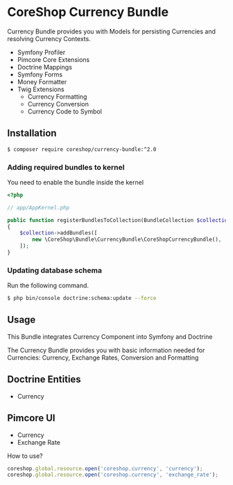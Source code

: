 # CoreShop Currency Bundle

Currency Bundle provides you with Models for persisting Currencies and resolving Currency Contexts.

 - Symfony Profiler
 - Pimcore Core Extensions
 - Doctrine Mappings
 - Symfony Forms
 - Money Formatter
 - Twig Extensions
   - Currency Formatting
   - Currency Conversion
   - Currency Code to Symbol

## Installation

```bash
$ composer require coreshop/currency-bundle:^2.0
```

### Adding required bundles to kernel
You need to enable the bundle inside the kernel

```php
<?php

// app/AppKernel.php

public function registerBundlesToCollection(BundleCollection $collection)
{
    $collection->addBundles([
        new \CoreShop\Bundle\CurrencyBundle\CoreShopCurrencyBundle(),
    ]);
}
```

### Updating database schema
Run the following command.

```bash
$ php bin/console doctrine:schema:update --force
```

## Usage

This Bundle integrates Currency Component into Symfony and Doctrine

The Currency Bundle provides you with basic information needed for Currencies: Currency, Exchange Rates, Conversion and Formatting

## Doctrine Entities
 - Currency

## Pimcore UI

 - Currency
 - Exchange Rate

How to use?

```javascript
coreshop.global.resource.open('coreshop.currency', 'currency');
coreshop.global.resource.open('coreshop.currency', 'exchange_rate');
```